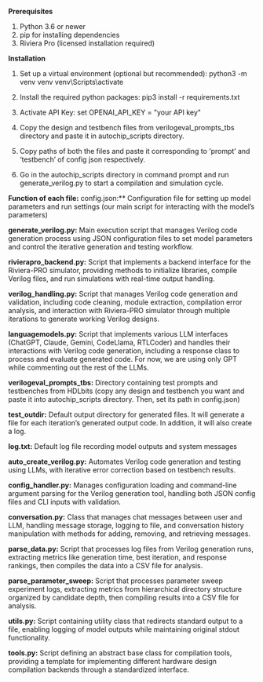 **Prerequisites** 
1)	Python 3.6 or newer 
2)	pip for installing dependencies 
3)	Riviera Pro (licensed installation required)  
 
**Installation** 
1)	Set up a virtual environment (optional but recommended): python3 -m venv venv venv\Scripts\activate 
 
2)	Install the required python packages: 
pip3 install -r requirements.txt 
 
 
3)	Activate API Key: 
 set OPENAI_API_KEY = "your API key" 
  
4)	Copy the design and testbench files from verilogeval_prompts_tbs directory and paste it in autochip_scripts directory.  
  
5)	Copy paths of both the files and paste it corresponding to ‘prompt’ and ‘testbench’ of config json respectively.  
 
 
6)	Go in the autochip_scripts directory in command prompt and run generate_verilog.py to start a compilation and simulation cycle.  
  
 
 
**Function of each file:**
config.json:** Configuration file for setting up model parameters and run settings (our main script for interacting with the model’s parameters) 
 
**generate_verilog.py:** Main execution script that manages Verilog code generation process using JSON configuration files to set model parameters and control the iterative generation and testing workflow. 
 
**rivierapro_backend.py:** Script that implements a backend interface for the Riviera-PRO simulator, providing methods to initialize libraries, compile Verilog files, and run simulations with real-time output handling. 
 
**verilog_handling.py:** Script that manages Verilog code generation and validation, including code cleaning, module extraction, compilation error analysis, and interaction with Riviera-PRO simulator through multiple iterations to generate working Verilog designs. 
 
**languagemodels.py:** Script that implements various LLM interfaces (ChatGPT, Claude, Gemini, CodeLlama, RTLCoder) and handles their interactions with Verilog code generation, including a response class to process and evaluate generated code. For now, we are using only GPT while commenting out the rest of the LLMs.  
 
**verilogeval_prompts_tbs:** Directory containing test prompts and testbenches from HDLbits (copy any design and testbench you want and paste it into autochip_scripts directory. Then, set its path in config.json) 
 
**test_outdir:** Default output directory for generated files. It will generate a file for each iteration’s generated output code. In addition, it will also create a log. 
 
**log.txt:** Default log file recording model outputs and system messages 
 
**auto_create_verilog.py:** Automates Verilog code generation and testing using LLMs, with iterative error correction based on testbench results. 
 
**config_handler.py:** Manages configuration loading and command-line argument parsing for the Verilog generation tool, handling both JSON config files and CLI inputs with validation. 
 
**conversation.py:** Class that manages chat messages between user and LLM, handling message storage, logging to file, and conversation history manipulation with methods for adding, removing, and retrieving messages. 
 
**parse_data.py:** Script that processes log files from Verilog generation runs, extracting metrics like generation time, best iteration, and response rankings, then compiles the data into a CSV file for analysis. 
 
**parse_parameter_sweep:** Script that processes parameter sweep experiment logs, extracting metrics from hierarchical directory structure organized by candidate depth, then compiling results into a CSV file for analysis. 
 
**utils.py:** Script containing utility class that redirects standard output to a file, enabling logging of model outputs while maintaining original stdout functionality. 
 
**tools.py:** Script defining an abstract base class for compilation tools, providing a template for implementing different hardware design compilation backends through a standardized interface. 
 
 
 
 
 
 
 
